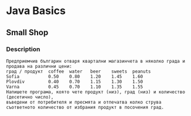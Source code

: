 # Java Basics

## Small Shop

### Description
    Предприемчив българин отваря квартални магазинчета в няколко града и продава на различни цени: 
    град / продукт	coffee	water	beer	sweets	peanuts 
    Sofia	        0.50	0.80	1.20	1.45	1.60 
    Plovdiv	        0.40	0.70	1.15	1.30	1.50
    Varna	        0.45	0.70	1.10	1.35	1.55 
    Напишете програма, която чете продукт (низ), град (низ) и количество (десетично число),  
    въведени от потребителя и пресмята и отпечатва колко струва съответното количество от избрания продукт в посочения град.